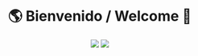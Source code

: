 <h1 align="center">🌎 Bienvenido / Welcome 👋</h1>

<p align="center">
  <a href="README.md"><img src="https://img.shields.io/badge/🌎-Español-red?style=for-the-badge" /></a>
  <a href="README_EN.md"><img src="https://img.shields.io/badge/🌍-English-blue?style=for-the-badge" /></a>
</p>

